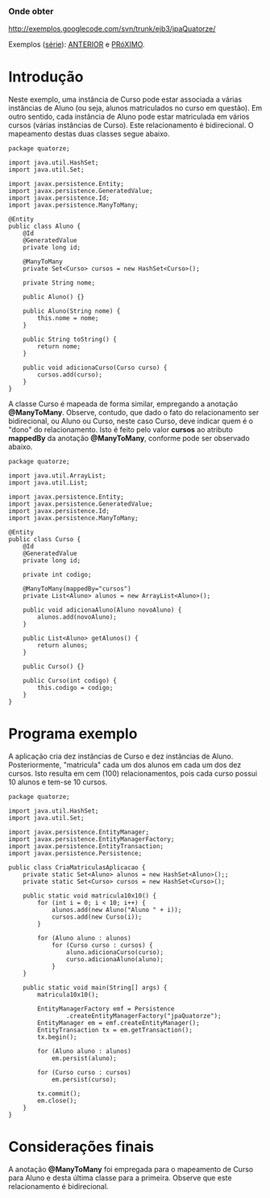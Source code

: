 ### Onde obter ###
http://exemplos.googlecode.com/svn/trunk/ejb3/jpaQuatorze/

Exemplos ([série](http://code.google.com/p/exemplos/wiki/ejbPersistence)): [ANTERIOR](http://code.google.com/p/exemplos/wiki/jpaTreze) e
[PRóXIMO](http://code.google.com/p/exemplos/wiki/jpaQuinze).

# Introdução #
Neste exemplo, uma instância de Curso pode estar associada a várias instâncias de Aluno (ou seja, alunos matriculados no curso em questão). Em outro sentido, cada instância de Aluno pode estar matriculada em vários cursos (várias instâncias de Curso). Este relacionamento é bidirecional. O mapeamento destas duas classes segue abaixo.

```
package quatorze;

import java.util.HashSet;
import java.util.Set;

import javax.persistence.Entity;
import javax.persistence.GeneratedValue;
import javax.persistence.Id;
import javax.persistence.ManyToMany;

@Entity
public class Aluno {
	@Id
	@GeneratedValue
	private long id;

	@ManyToMany
	private Set<Curso> cursos = new HashSet<Curso>();
	
	private String nome;
	
	public Aluno() {}
	
	public Aluno(String nome) {
		this.nome = nome;
	}
	
	public String toString() {
		return nome;
	}
	
	public void adicionaCurso(Curso curso) {
		cursos.add(curso);
	}
}
```

A classe Curso é mapeada de forma similar, empregando a anotação **@ManyToMany**.
Observe, contudo, que dado o fato do relacionamento ser bidirecional, ou Aluno ou Curso, neste caso Curso, deve indicar quem é o "dono" do relacionamento. Isto é feito pelo valor **cursos** ao atributo **mappedBy** da anotação **@ManyToMany**, conforme pode ser observado abaixo.

```
package quatorze;

import java.util.ArrayList;
import java.util.List;

import javax.persistence.Entity;
import javax.persistence.GeneratedValue;
import javax.persistence.Id;
import javax.persistence.ManyToMany;

@Entity
public class Curso {
	@Id
	@GeneratedValue
	private long id;
	
	private int codigo;

	@ManyToMany(mappedBy="cursos")
	private List<Aluno> alunos = new ArrayList<Aluno>();
	
	public void adicionaAluno(Aluno novoAluno) {
		alunos.add(novoAluno);
	}
	
	public List<Aluno> getAlunos() {
		return alunos;
	}
	
	public Curso() {}
	
	public Curso(int codigo) {
		this.codigo = codigo;
	}
}
```

# Programa exemplo #
A aplicação cria dez instâncias de Curso e dez instâncias de Aluno. Posteriormente, "matricula" cada um dos alunos em cada um dos dez cursos. Isto resulta em cem (100) relacionamentos, pois cada curso possui 10 alunos e tem-se 10 cursos.

```
package quatorze;

import java.util.HashSet;
import java.util.Set;

import javax.persistence.EntityManager;
import javax.persistence.EntityManagerFactory;
import javax.persistence.EntityTransaction;
import javax.persistence.Persistence;

public class CriaMatriculasAplicacao {
	private static Set<Aluno> alunos = new HashSet<Aluno>();;
	private static Set<Curso> cursos = new HashSet<Curso>();
	
	public static void matricula10x10() {
		for (int i = 0; i < 10; i++) {
			alunos.add(new Aluno("Aluno " + i));
			cursos.add(new Curso(i));
		}
		
		for (Aluno aluno : alunos)
			for (Curso curso : cursos) {
				aluno.adicionaCurso(curso);
				curso.adicionaAluno(aluno);
			}
	}

	public static void main(String[] args) {
		matricula10x10();

		EntityManagerFactory emf = Persistence
				.createEntityManagerFactory("jpaQuatorze");
		EntityManager em = emf.createEntityManager();
		EntityTransaction tx = em.getTransaction();
		tx.begin();
		
		for (Aluno aluno : alunos)
			em.persist(aluno);
		
		for (Curso curso : cursos)
			em.persist(curso);

		tx.commit();
		em.close();
	}
}
```

# Considerações finais #
A anotação **@ManyToMany** foi empregada para o mapeamento de Curso para Aluno e desta última classe para a primeira. Observe que este relacionamento é bidirecional.